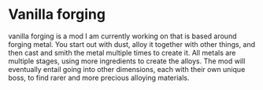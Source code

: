 # Vanilla forging
vanilla forging is a mod I am currently working on that is based around forging metal. You start out with dust, alloy it together with other things, and then cast and smith the metal multiple times to create it. All metals are multiple stages, using more ingredients to create the alloys. The mod will eventually entail going into other dimensions, each with their own unique boss, to find rarer and more precious alloying materials.
